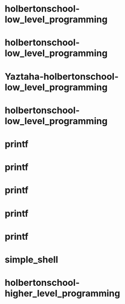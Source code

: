 # holbertonschool-low_level_programming
# holbertonschool-low_level_programming
# Yaztaha-holbertonschool-low_level_programming
# holbertonschool-low_level_programming
# printf
# printf
# printf
# printf
# printf
# simple_shell
# holbertonschool-higher_level_programming
